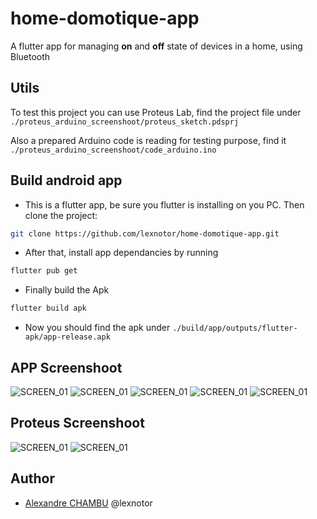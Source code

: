<!-- markdownlint-disable MD030 -->

# home-domotique-app

A flutter app for managing **on** and **off** state of devices in a home, using Bluetooth

## Utils

To test this project you can use Proteus Lab, find the project file under `./proteus_arduino_screenshoot/proteus_sketch.pdsprj`

Also a prepared Arduino code is reading for testing purpose, find it `./proteus_arduino_screenshoot/code_arduino.ino`

## Build android app

-   This is a flutter app, be sure you flutter is installing on you PC. Then clone the project:

```bash
git clone https://github.com/lexnotor/home-domotique-app.git
```

-   After that, install app dependancies by running

```bash
flutter pub get
```

-   Finally build the Apk

```bash
flutter build apk
```

-   Now you should find the apk under `./build/app/outputs/flutter-apk/app-release.apk`

## APP Screenshoot

![SCREEN_01](./proteus_arduino_screenshoot/screen_1.png)
![SCREEN_01](./proteus_arduino_screenshoot/screen_2.png)
![SCREEN_01](./proteus_arduino_screenshoot/screen_3.png)
![SCREEN_01](./proteus_arduino_screenshoot/screen_4.png)
![SCREEN_01](./proteus_arduino_screenshoot/screen_5.png)

## Proteus Screenshoot

![SCREEN_01](./proteus_arduino_screenshoot/ROM1_ON.png)
![SCREEN_01](./proteus_arduino_screenshoot/full_proteus_sketch.png)

## Author

-   [Alexandre CHAMBU](https://linkedin.com/in/lexnotor/) @lexnotor
